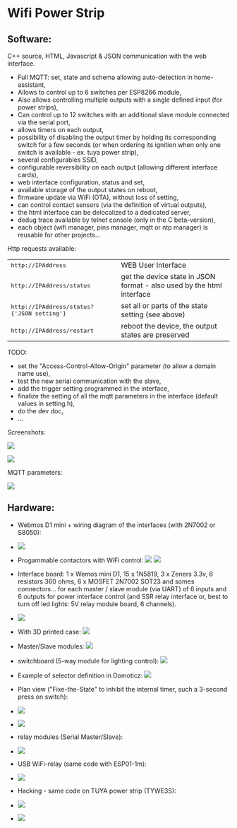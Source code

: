 Wifi Power Strip
================

Software:
---------

C++ source, HTML, Javascript & JSON communication with the web interface.

* Full MQTT: set, state and schema allowing auto-detection in home-assistant,
* Allows to control up to 6 switches per ESP8266 module,
* Also allows controlling multiple outputs with a single defined input (for power strips),
* Can control up to 12 switches with an additional slave module connected via the serial port,
* allows timers on each output,
* possibility of disabling the output timer by holding its corresponding switch for a few seconds (or when ordering its ignition when only one switch is available - ex. tuya power strip),
* several configurables SSID,
* configurable reversibility on each output (allowing different interface cards),
* web interface configuration, status and set,
* available storage of the output states on reboot,
* firmware update via WiFi (OTA), without loss of setting,
* can control contact sensors (via the definition of virtual outputs),
* the html interface can be delocalized to a dedicated server,
* dedug trace available by telnet console (only in the C beta-version),
* each object (wifi manager, pins manager, mqtt or ntp manager) is reusable for other projects...

Http requests available:
<table>
  <tr>
    <td><tt>http://IPAddress</tt></td>
    <td>WEB User Interface</td>
  </tr>
  <tr>
    <td><tt>http://IPAddress/status</tt></td>
    <td>get the device state in JSON format - also used by the html interface</td>
  </tr>
  <tr>
    <td><tt>http://IPAddress/status?{'JSON setting'}</tt></td>
    <td>set all or parts of the state setting (see above)</td>
  </tr>
  <tr>
    <td><tt>http://IPAddress/restart</tt></td>
    <td>reboot the device, the output states are preserved</td>
  </tr>
</table>

TODO:
* set the "Access-Control-Allow-Origin" parameter (to allow a domain name use),
* test the new serial communication with the slave,
* add the trigger setting programmed in the interface,
* finalize the setting of all the mqtt parameters in the interface (default values in setting.h),
* do the dev doc,
* ...

Screenshots:

![](doc/images/screenshot.png)

![](doc/images/about.png)

MQTT parameters:

![](doc/images/MQTT-Screenshot.png)

Hardware:
---------

* Webmos D1 mini + wiring diagram of the interfaces (with 2N7002 or S8050):
* ![](doc/images/schema.png)
* Progammable contactors with WiFi control: ![](doc/images/programmableContactor.jpg) ![](doc/images/contactor-relay.png)
* Interface board: 1 x Wemos mini D1, 15 x 1N5819, 3 x Zeners 3.3v, 6 resistors 360 ohms, 6 x MOSFET 2N7002 SOT23 and somes connectors... for each master / slave module (via UART) of 6 inputs and 6 outputs for power interface control (and SSR relay interface or, best to turn off led lights: 5V relay module board, 6 channels).
* ![](doc/images/contactor-MS.jpg)
* With 3D printed case: ![](doc/images/programmableContactorWith3DCase.jpg)
* Master/Slave modules: ![](doc/images/master-slave.jpg)
* switchboard (5-way module for lighting control): ![](doc/images/switchboard.jpg)
* Example of selector definition in Domoticz: ![](doc/images/domoticz-selector.png)
* Plan view ("Fixe-the-State" to inhibit the internal timer, such a 3-second press on switch):
* ![](doc/images/domoticz-selector-view.png)
* ![](doc/images/3d-print.jpg)

* relay modules (Serial Master/Slave):
* ![](doc/images/contact-box.png)

* USB WiFi-relay (same code with ESP01-1m):
* ![](doc/images/USB_WiFi-relay.jpg)

* Hacking - same code on TUYA power strip (TYWE3S):
* ![](doc/images/tuya1.jpg)
* ![](doc/images/tuya2.jpg)
